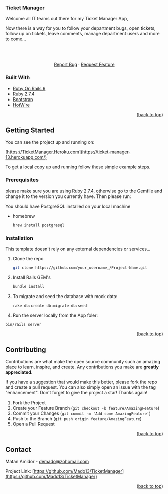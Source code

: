 ### Ticket Manager

Welcome all IT teams out there for my Ticket Manager App,

Now there is a way for you to follow your department bugs, open tickets, follow up
on tickets, leave comments, manage department users and more to come...

 <p align="center">
  <br />
  <br />
  <br />
  <a href="https://github.com/Mado13/TicketManager/issues">Report Bug</a>
  ·
  <a href="https://github.com/Mado13/TicketManager/issues">Request Feature</a>
</p>

### Built With

* [Ruby On Rails 6](https://rubyonrails.org/)
* [Ruby 2.7.4](https://www.ruby-lang.org/en/)
* [Bootstrap](https://getbootstrap.com)
* [HotWire](https://hotwired.dev/)


<p align="right">(<a href="#top">back to top</a>)</p>

<!-- GETTING STARTED -->
## Getting Started

You can see the project up and running on:

[https://TicketManager.Heroku.com](https://ticket-manager-13.herokuapp.com/)

To get a local copy up and running follow these simple example steps.

### Prerequisites

please make sure you are using Ruby 2.7.4, otherwise   go to the Gemfile and change it to the version you currently have. Then please run:

You should have PostgreSQL installed on your local machine

* homebrew
  ```sh
  brew install postgresql
  ```

### Installation

 This template doesn't rely on any external dependencies or services._

1. Clone the repo
   ```sh
   git clone https://github.com/your_username_/Project-Name.git
   ```
2. Install Rails GEM's
   ```sh
   bundle install
   ```
3. To migrate and seed the database with mock data:
   ```sh
   rake db:create db:migrate db:seed
   ```
4. Run the server locally from the App foler:
  ```sh
  bin/rails server
  ```

<p align="right">(<a href="#top">back to top</a>)</p>


  <!-- CONTRIBUTING -->
## Contributing

Contributions are what make the open source community such an amazing place to learn, inspire, and create. Any contributions you make are **greatly appreciated**.

If you have a suggestion that would make this better, please fork the repo and create a pull request. You can also simply open an issue with the tag "enhancement".
Don't forget to give the project a star! Thanks again!

1. Fork the Project
2. Create your Feature Branch (`git checkout -b feature/AmazingFeature`)
3. Commit your Changes (`git commit -m 'Add some AmazingFeature'`)
4. Push to the Branch (`git push origin feature/AmazingFeature`)
5. Open a Pull Request

<p align="right">(<a href="#top">back to top</a>)</p>

<!-- CONTACT -->
## Contact

Matan Amidor - demado@zohomail.com

Project Link: [https://github.com/Mado13/TicketManager](https://github.com/Mado13/TicketManager)

<p align="right">(<a href="#top">back to top</a>)</p>
